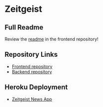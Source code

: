 # Zeitgeist

## Full Readme
Review the <a href="https://github.com/graymok/frontend-sei-solo-project-2">readme</a> in the frontend repository!

## Repository Links
* <a href="https://github.com/graymok/frontend-sei-solo-project-2">Frontend repository</a>
* <a href="https://github.com/graymok/backend-sei-solo-project-2">Backend repository</a>

## Heroku Deployment
* <a href="https://zeitgeist-news-app.herokuapp.com/">Zeitgeist News App</a>